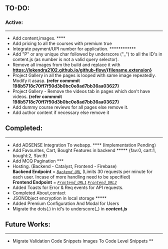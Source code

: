 ## TO-DO:


### Active:
---
- Add content,images. **** <br>
- Add pricing to all the courses with premium true <br>
- Integrate payment/UPI number for application. ************ <br>
- Add "P" or any unique char followed by underscore ("_") to all the ID's in content.js (as number is not a valid query selector). <br>
- Remove all images from the build and replace it with **https://lokendra2102.github.io/github-flow/{filename.extension}** <br>
- Project Gallery in all the pages is looped with same image repeatedly. Modify it asasp. **(refer commmit 198b5718c70ff7f50d3b0bc0e8ad7bb36aa03627)** <br>
- Project Gallery - Remove the videos tab in pages which don't have videos. **(refer commmit 198b5718c70ff7f50d3b0bc0e8ad7bb36aa03627)** <br>
- Add dummy course reviews for all pages else remove it. <br>
- Add author content if necessary else remove it <br>

## Completed:
---
- Add ADSENSE Integration To webapp. **** (Implementation Pending) <br>
- Add Favourites, Cart, Bought Features in backend ***** {fav:0, cart:1, bought:2, !fav:9} <br>
- Add MCQ Pagination *** <br>
- Hosting. (Backend - Catalyst, Frontend - Firebase) <br>
	**Backend Endpoint** = *[`Backend_URL`](https://project-rainfall-828851007.development.catalystserverless.com/server/pega/)* (Limits 30 requests per minute for each user. Incase of more handling need to be specified) <br>
	**Frontend Endpoint** = *[`Frontend_URL1`](https://safe-1efcc.web.app/) [`Frontend_URL2`](https://pegahash.web.app/)* <br>
- Added Toasts for Error & Req events for API requests. <br>
- Completed About,contact <br>
- JSONObject encryption in local storage ***** <br>
- Added Premium Configuration And Modal for Users <br>
- Migrate the dots(.) in id's to underscore(_) in ***content.js***<br>

## Future Works:
---
- Migrate Validation Code Snippets Images To Code Level Snippets ** <br>